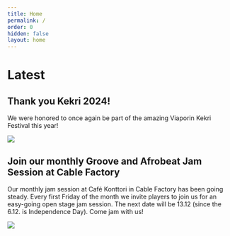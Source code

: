 ```yaml
---
title: Home
permalink: /
order: 0
hidden: false
layout: home
---
```

# Latest

## Thank you Kekri 2024!

We were honored to once again be part of the amazing Viaporin Kekri Festival this year!

![](/media/site/kekri24/DSCF7704.jpg)

## Join our monthly Groove and Afrobeat Jam Session at Cable Factory

Our monthly jam session at Café Konttori in Cable Factory has been going steady. Every first Friday of the month we invite players to join us for an easy-going open stage jam session. The next date will be 13.12 (since the 6.12. is Independence Day). Come jam with us!

![](/media/site/Jam%20Session%20Square.jpg)